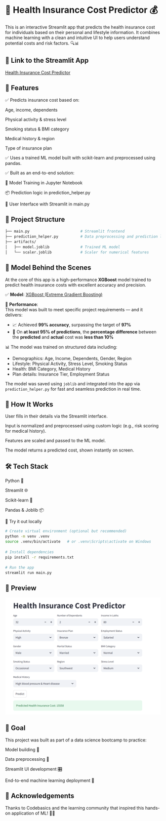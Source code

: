 # 🏥 Health Insurance Cost Predictor 💰

This is an interactive Streamlit app that predicts the health insurance cost for individuals based on their personal and lifestyle information. It combines machine learning with a clean and intuitive UI to help users understand potential costs and risk factors. 🔍📊

## 🔗 Link to the Streamlit App
[Health Insurance Cost Predictor](https://ml-project-preium-prediction.streamlit.app/)

## 🚀 Features
✅ Predicts insurance cost based on:

Age, income, dependents

Physical activity & stress level

Smoking status & BMI category

Medical history & region

Type of insurance plan

✅ Uses a trained ML model built with scikit-learn and preprocessed using pandas.

✅ Built as an end-to-end solution:

🧠 Model Training in Jupyter Notebook

📦 Prediction logic in prediction_helper.py

🎨 User Interface with Streamlit in main.py

## 📂 Project Structure
```bash
├── main.py                       # Streamlit frontend
├── prediction_helper.py          # Data preprocessing and prediction logic
├── artifacts/
│   ├── model.joblib              # Trained ML model
│   └── scaler.joblib             # Scaler for numerical features
```

## 🤖 Model Behind the Scenes

At the core of this app is a high-performance **XGBoost** model trained to predict health insurance costs with excellent accuracy and precision.

✅ **Model**: [XGBoost (Extreme Gradient Boosting)](https://xgboost.readthedocs.io/en/stable/)

🎯 **Performance**:  
This model was built to meet specific project requirements — and it delivers:

- 📈 Achieved **99% accuracy**, surpassing the target of **97%**
- 🧮 On **at least 95% of predictions**, the **percentage difference** between the **predicted** and **actual** cost was **less than 10%**

📊 The model was trained on structured data including:
- Demographics: Age, Income, Dependents, Gender, Region
- Lifestyle: Physical Activity, Stress Level, Smoking Status
- Health: BMI Category, Medical History
- Plan details: Insurance Tier, Employment Status

The model was saved using `joblib` and integrated into the app via `prediction_helper.py` for fast and seamless prediction in real time.

## 🧠 How It Works
User fills in their details via the Streamlit interface.

Input is normalized and preprocessed using custom logic (e.g., risk scoring for medical history).

Features are scaled and passed to the ML model.

The model returns a predicted cost, shown instantly on screen.

## 🛠️ Tech Stack
Python 🐍

Streamlit 🌐

Scikit-learn 🤖

Pandas & Joblib 📦

🧪 Try it out locally
```bash
# Create virtual environment (optional but recommended)
python -m venv .venv
source .venv/bin/activate   # or .venv\Scripts\activate on Windows

# Install dependencies
pip install -r requirements.txt

# Run the app
streamlit run main.py
```

## 📸 Preview
![User Interface](UI.png)

## 🎯 Goal
This project was built as part of a data science bootcamp to practice:

Model building 🧮

Data preprocessing 🧼

Streamlit UI development 🎛️

End-to-end machine learning deployment 🧩

## 🙌 Acknowledgements
Thanks to Codebasics and the learning community that inspired this hands-on application of ML! 💪📘 
